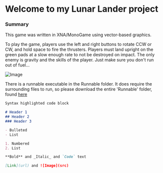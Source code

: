 # Welcome to my Lunar Lander project

### Summary
This game was written in XNA/MonoGame using vector-based graphics.

To play the game, players use the left and right buttons to rotate CCW or CW, and hold space to fire the thrusters.
Players must land upright on the green pads at a slow enough rate to not be destroyed on impact. The only enemy is gravity and the skills of the player. Just make sure you don't run out of fuel...

![Image](/blob/master/Screenshot.png)

There is a runnable executable in the Runnable folder. It does require the surrounding files to run, so please download the entire 'Runnable' folder, found [here](https://github.com/AidanFairman/LunarLander/tree/master/Runnable)
```markdown
Syntax highlighted code block

# Header 1
## Header 2
### Header 3

- Bulleted
- List

1. Numbered
2. List

**Bold** and _Italic_ and `Code` text

[Link](url) and ![Image](src)
```

